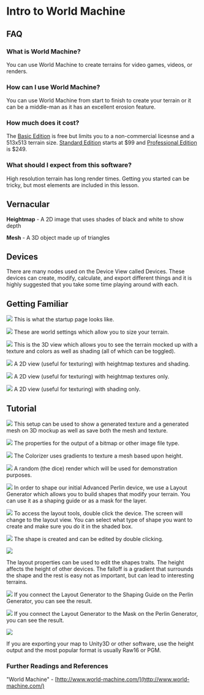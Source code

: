 # Intro to World Machine
## FAQ
### What is World Machine?
You can use World Machine to create terrains for video games, videos, or renders.
### How can I use World Machine?
You can use World Machine from start to finish to create your terrain or it can be a middle-man as it has an excellent erosion feature.
### How much does it cost?
The [Basic Edition](http://www.world-machine.com/download.php) is free but limits you to a non-commercial licesnse and a 513x513 terrain size. [Standard Edition](http://www.world-machine.com/download.php?page=buy) starts at $99 and [Professional Edition](http://www.world-machine.com/download.php?page=buy) is $249.
### What should I expect from this software?
High resolution terrain has long render times. Getting you started can be tricky, but most elements are included in this lesson.

## Vernacular 
**Heightmap** - A 2D image that uses shades of black and white to show depth

**Mesh** - A 3D object made up of triangles

## Devices
There are many nodes used on the Device View called Devices. These devices can create, modify, calculate, and export different things and it is highly suggested that you take some time playing around with each.

## Getting Familiar
![](wmstartup.PNG)
This is what the startup page looks like.

![](wmsettings.png)
These are world settings which allow you to size your terrain.

![](wm3dview.PNG)
This is the 3D view which allows you to see the terrain mocked up with a texture and colors as well as shading (all of which can be toggled).

![](wmhands2d.PNG)
A 2D view (useful for texturing) with heightmap textures and shading.

![](wmh2d.PNG)
A 2D view (useful for texturing) with heightmap textures only.

![](wms2d.PNG)
A 2D view (useful for texturing) with shading only.

## Tutorial
![](wmgettexture.PNG)
This setup can be used to show a generated texture and a generated mesh on 3D mockup as well as save both the mesh and texture.

![](wmoutputtext.PNG)
The properties for the output of a bitmap or other image file type.

![](wmcolorizer.PNG)
The Colorizer uses gradients to texture a mesh based upon height.

![](wmrenderrandom.PNG)
A random (the dice) render which will be used for demonstration purposes.

![](wmshapingwithlayout.PNG)
In order to shape our initial Advanced Perlin device, we use a Layout Generator which allows you to build shapes that modify your terrain. You can use it as a shaping guide or as a mask for the layer.

![](wmlayout1.PNG)
To access the layout tools, double click the device. The screen will change to the layout view. You can select what type of shape you want to create and make sure you do it in the shaded box. 

![](wmlayout2.PNG)
The shape is created and can be edited by double clicking.

![](wmlayoutpropoerties.PNG)

The layout properties can be used to edit the shapes traits. The height affects the height of other devices. The falloff is a gradient that surrounds the shape and the rest is easy not as important, but can lead to interesting terrains. 

![](wmlayouttoshaping.PNG)
If you connect the Layout Generator to the Shaping Guide on the Perlin Generator, you can see the result.

![](wmlayouttomask.PNG)
If you connect the Layout Generator to the Mask on the Perlin Generator, you can see the result.

![](wmheightoutput.PNG)

If you are exporting your map to Unity3D or other software, use the height output and the most popular format is usually Raw16 or PGM.

### Further Readings and References

"World Machine" - [http://www.world-machine.com/](http://www.world-machine.com/)